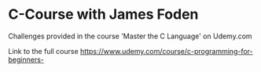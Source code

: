 ﻿# C-Course with James Foden
Challenges provided in the course 'Master the C Language' on Udemy.com

Link to the full course https://www.udemy.com/course/c-programming-for-beginners-
